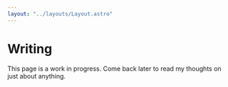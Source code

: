 ```yaml
---
layout: "../layouts/Layout.astro"
---
```


# Writing

This page is a work in progress. Come back later to read my thoughts on just about anything.
